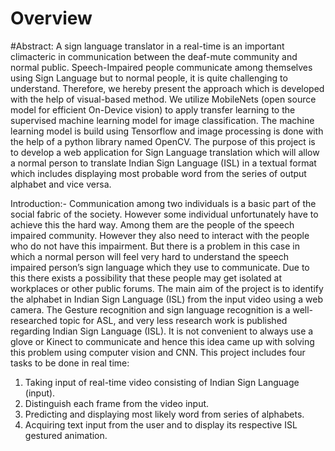 # Overview


#Abstract:
	A sign language translator in a real-time is an important climacteric in communication between the deaf-mute
community and normal public. Speech-Impaired people communicate among themselves using Sign Language but to normal
people, it is quite challenging to understand. Therefore, we hereby present the approach which is developed with the help of
visual-based method. We utilize MobileNets (open source model for efficient On-Device vision) to apply transfer learning to the
supervised machine learning model for image classification. The machine learning model is build using Tensorflow and image
processing is done with the help of a python library named OpenCV. The purpose of this project is to develop a web application
for Sign Language translation which will allow a normal person to translate Indian Sign Language (ISL) in a textual format which
includes displaying most probable word from the series of output alphabet and vice versa.

Introduction:-
	Communication among two individuals is a basic part of the social fabric of the society. However some individual unfortunately have to achieve this the hard way. Among them are the people of the speech impaired community. However they also need to interact with the people who do not have this impairment. But there is a problem in this case in which a normal person will feel very hard to understand the speech impaired person’s sign language which they use to communicate. Due to this there exists a possibility that these people may get isolated at workplaces or other public forums.
	The main aim of the project is to identify the alphabet in Indian Sign Language (ISL) from the input video using a web camera. The Gesture recognition and sign language recognition is a well-researched topic for ASL, and very less research work is published regarding Indian Sign Language (ISL). It is not convenient to always use a glove or Kinect to communicate and hence this idea came up with solving this problem using computer vision and CNN.
This project includes four tasks to be done in real time:
1. Taking input of real-time video consisting of Indian Sign Language (input).
2. Distinguish each frame from the video input.
3. Predicting and displaying most likely word from series of alphabets.
4. Acquiring text input from the user and to display its respective ISL gestured animation.

